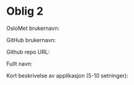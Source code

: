 Oblig 2
=======
OsloMet brukernavn: 

GitHub brukernavn: 

Github repo URL: 

Fullt navn: 

Kort beskrivelse av applikasjon (5-10 setninger):

